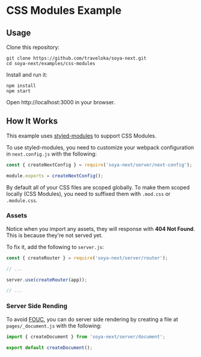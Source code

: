 # CSS Modules Example

## Usage
Clone this repository:
```
git clone https://github.com/traveloka/soya-next.git
cd soya-next/examples/css-modules
```

Install and run it:
```
npm install
npm start
```

Open http://localhost:3000 in your browser.

## How It Works
This example uses [styled-modules](https://github.com/traveloka/styled-modules) to support CSS Modules.

To use styled-modules, you need to customize your webpack configuration in `next.config.js` with the following:
```js
const { createNextConfig } = require('soya-next/server/next-config');

module.exports = createNextConfig();
```

By default all of your CSS files are scoped globally.
To make them scoped locally (CSS Modules), you need to suffixed them with `.mod.css` or `.module.css`.

### Assets
Notice when you import any assets, they will response with **404 Not Found**.
This is because they're not served yet.

To fix it, add the following to `server.js`:
```js
const { createRouter } = require('soya-next/server/router');

// ...

server.use(createRouter(app));

// ...
```

### Server Side Rending
To avoid [FOUC](https://en.wikipedia.org/wiki/Flash_of_unstyled_content), you can do server side rendering by creating a file at `pages/_document.js` with the following:
```js
import { createDocument } from 'soya-next/server/document';

export default createDocument();
```
